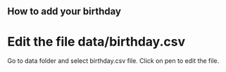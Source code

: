 ## How to add your birthday

# Edit the file data/birthday.csv

Go to data folder and select birthday.csv file.
Click on pen to edit the file.
